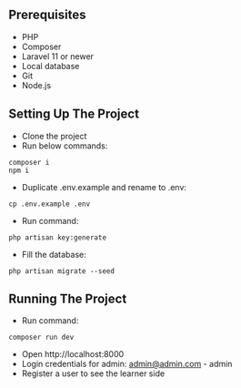 ## Prerequisites

-   PHP
-   Composer
-   Laravel 11 or newer
-   Local database
-   Git
-   Node.js

## Setting Up The Project

-   Clone the project
-   Run below commands:

```
composer i
npm i
```

-   Duplicate .env.example and rename to .env:

```
cp .env.example .env
```

-   Run command:

```
php artisan key:generate
```

-   Fill the database:

```
php artisan migrate --seed
```

## Running The Project

-   Run command:

```
composer run dev
```

-   Open http://localhost:8000
-   Login credentials for admin: admin@admin.com - admin
-   Register a user to see the learner side

